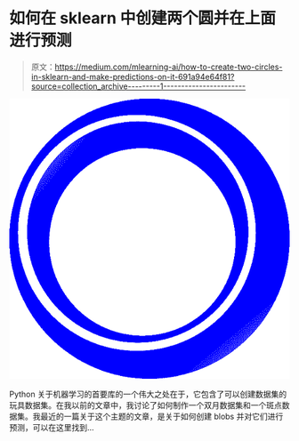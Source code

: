 # 如何在 sklearn 中创建两个圆并在上面进行预测

> 原文：<https://medium.com/mlearning-ai/how-to-create-two-circles-in-sklearn-and-make-predictions-on-it-691a94e64f81?source=collection_archive---------1----------------------->

![](img/7e2aa97e935f19144453477cb2d3e93a.png)

Python 关于机器学习的首要库的一个伟大之处在于，它包含了可以创建数据集的玩具数据集。在我以前的文章中，我讨论了如何制作一个双月数据集和一个斑点数据集。我最近的一篇关于这个主题的文章，是关于如何创建 blobs 并对它们进行预测，可以在这里找到…